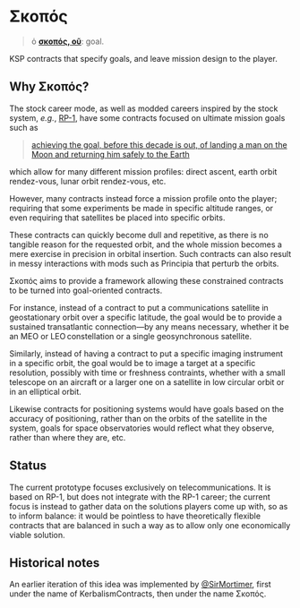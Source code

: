 # Σκοπός
> ὁ [**σκοπός, οῦ**](https://bailly.app/skopos): goal.

KSP contracts that specify goals, and leave mission design to the player.

## Why Σκοπός?

The stock career mode, as well as modded careers inspired by the stock system,
_e.g._, [RP-1](https://github.com/KSP-RO/RP-0), have some contracts focused on
ultimate mission goals such as

> [achieving the goal, before this decade is out, of landing a man on the Moon
> and returning him safely to the Earth](
> https://www.youtube.com/watch?v=8ygoE2YiHCs&t=36s)

which allow for many different mission profiles: direct ascent, earth orbit
rendez-vous, lunar orbit rendez-vous, etc.

However, many contracts instead force a mission profile onto the player;
requiring that some experiments be made in specific altitude ranges, or even
requiring that satellites be placed into specific orbits.

These contracts can quickly become dull and repetitive, as there is no tangible
reason for the requested orbit, and the whole mission becomes a mere exercise in
precision in orbital insertion.
Such contracts can also result in messy interactions with mods such as Principia
that perturb the orbits.

Σκοπός aims to provide a framework allowing these constrained contracts to be
turned into goal-oriented contracts.

For instance, instead of a contract to put a communications satellite in
geostationary orbit over a specific latitude, the goal would be to provide a
sustained transatlantic connection—by any means necessary, whether it be an MEO
or LEO constellation or a single geosynchronous satellite.

Similarly, instead of having a contract to put a specific imaging instrument in
a specific orbit, the goal would be to image a target at a specific resolution,
possibly with time or freshness contraints, whether with a small telescope on an
aircraft or a larger one on a satellite in low circular orbit or in an
elliptical orbit.

Likewise contracts for positioning systems would have goals based on the accuracy
of positioning, rather than on the orbits of the satellite in the system, goals
for space observatories would reflect what they observe, rather than where they
are, etc.

## Status

The current prototype focuses exclusively on telecommunications. It is based on
RP-1, but does not integrate with the RP-1 career; the current focus is instead
to gather data on the solutions players come up with, so as to inform balance: it
would be pointless to have theoretically flexible contracts that are balanced in
such a way as to allow only one economically viable solution.

## Historical notes

An earlier iteration of this idea was implemented by
[@SirMortimer](https://github.com/SirMortimer), first under the name of
KerbalismContracts, then under the name Σκοπός.

